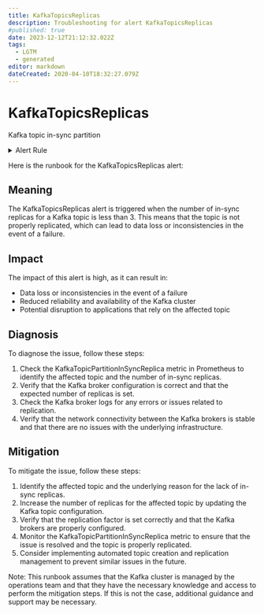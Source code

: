 ```yaml
---
title: KafkaTopicsReplicas
description: Troubleshooting for alert KafkaTopicsReplicas
#published: true
date: 2023-12-12T21:12:32.022Z
tags: 
  - LGTM
  - generated
editor: markdown
dateCreated: 2020-04-10T18:32:27.079Z
---
```


# KafkaTopicsReplicas

Kafka topic in-sync partition

<details>
  <summary>Alert Rule</summary>

{{% rule "kafka/danielqsj-kafka-exporter.yml" "KafkaTopicsReplicas" %}}

{{% comment %}}

```yaml
alert: KafkaTopicsReplicas
expr: sum(kafka_topic_partition_in_sync_replica) by (topic) < 3
for: 0m
labels:
    severity: critical
annotations:
    summary: Kafka topics replicas (instance {{ $labels.instance }})
    description: |-
        Kafka topic in-sync partition
          VALUE = {{ $value }}
          LABELS = {{ $labels }}
    runbook: https://github.com/srerun/prometheus-alerts/blob/main/content/runbooks/danielqsj-kafka-exporter/KafkaTopicsReplicas.md

```

{{% /comment %}}

</details>


Here is the runbook for the KafkaTopicsReplicas alert:

## Meaning

The KafkaTopicsReplicas alert is triggered when the number of in-sync replicas for a Kafka topic is less than 3. This means that the topic is not properly replicated, which can lead to data loss or inconsistencies in the event of a failure.

## Impact

The impact of this alert is high, as it can result in:

* Data loss or inconsistencies in the event of a failure
* Reduced reliability and availability of the Kafka cluster
* Potential disruption to applications that rely on the affected topic

## Diagnosis

To diagnose the issue, follow these steps:

1. Check the KafkaTopicPartitionInSyncReplica metric in Prometheus to identify the affected topic and the number of in-sync replicas.
2. Verify that the Kafka broker configuration is correct and that the expected number of replicas is set.
3. Check the Kafka broker logs for any errors or issues related to replication.
4. Verify that the network connectivity between the Kafka brokers is stable and that there are no issues with the underlying infrastructure.

## Mitigation

To mitigate the issue, follow these steps:

1. Identify the affected topic and the underlying reason for the lack of in-sync replicas.
2. Increase the number of replicas for the affected topic by updating the Kafka topic configuration.
3. Verify that the replication factor is set correctly and that the Kafka brokers are properly configured.
4. Monitor the KafkaTopicPartitionInSyncReplica metric to ensure that the issue is resolved and the topic is properly replicated.
5. Consider implementing automated topic creation and replication management to prevent similar issues in the future.

Note: This runbook assumes that the Kafka cluster is managed by the operations team and that they have the necessary knowledge and access to perform the mitigation steps. If this is not the case, additional guidance and support may be necessary.